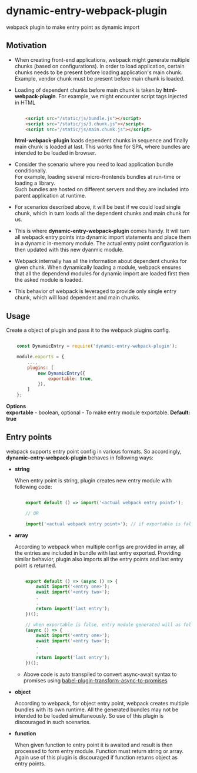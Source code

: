 # dynamic-entry-webpack-plugin
webpack plugin to make entry point as dynamic import

## Motivation

- When creating front-end applications, webpack might generate multiple chunks (based on configurations). In order to load application, certain chunks needs to be present before loading application's main chunk.
    Example, vendor chunk must be present before main chunk is loaded.  

- Loading of dependent chunks before main chunk is taken by **html-webpack-plugin**. 
    For example, we might encounter script tags injected in HTML

    ```html
  
        <script src="/static/js/bundle.js"></script>
        <script src="/static/js/3.chunk.js"></script>
        <script src="/static/js/main.chunk.js"></script>
  
    ```  
    **html-webpack-plugin** loads dependent chunks in sequence and finally main chunk is loaded at last.
    This works fine for SPA, where bundles are intended to be loaded in browser.
  
- Consider the scenario where you need to load application bundle conditionally.  
    For example, loading several micro-frontends bundles at run-time or loading a library.  
    Such bundles are hosted on different servers and they are included into parent application at runtime.
    
- For scenarios described above, it will be best if we could load single chunk, which in turn loads all the dependent chunks and main chunk for us. 
  
- This is where **dynamic-entry-webpack-plugin** comes handy. It will turn all webpack entry points into dynamic import statements and place them in a dynamic in-memory module. The actual entry point configuration is then updated with this new dyanmic module.  

- Webpack internally has all the information about dependent chunks for given chunk. When dynamically loading a module, webpack ensures that all the dependend modules for dynamic import are loaded first then the asked module is loaded.  
  
- This behavior of webpack is leveraged to provide only single entry chunk, which will load dependent and main chunks.

## Usage
Create a object of plugin and pass it to the webpack plugins config.

```js

    const DynamicEntry = require('dynamic-entry-webpack-plugin');

    module.exports = {
        ...,
        plugins: [
            new DynamicEntry({
                exportable: true,
            }),
        ]
    };

```

**Options**  
**exportable** - boolean, optional - To make entry module exportable. **Default: true**  

## Entry points

webpack supports entry point config in various formats. So accordingly, **dynamic-entry-webpack-plugin** behaves in following ways:

- **string**  
  
    When entry point is string, plugin creates new entry module with following code:  
    ```js

        export default () => import('<actual webpack entry point>');

        // OR

        import('<actual webpack entry point>'); // if exportable is false

    ```  
  
- **array**  
  
    According to webpack when multiple configs are provided in array, all the entries are included in bundle with last entry exported. Providing similar behavior, plugin also imports all the entry points and last entry point is returned.

    ```js

        export default () => (async () => {
            await import('<entry one>');
            await import('<entry two>');
            .
            .
            return import('last entry');
        })();

        // when exportable is false, entry module generated will as follows:
        (async () => {
            await import('<entry one>');
            await import('<entry two>');
            .
            .
            return import('last entry');
        })();

    ```  

    * Above code is auto transpiled to convert async-await syntax to promises using [babel-plugin-transform-async-to-promises][async-to-promises]
  
- **object**
  
    According to webpack, for object entry point, webpack creates multiple bundles with its own runtime. All the generated bundles may not be intended to be loaded simultaneously. So use of this plugin is discouraged in such scenarios.  
  
- **function**

    When given function to entry point it is awaited and result is then processed to form entry module. Function must return string or array. Again use of this plugin is discouraged if function returns object as entry points.


[async-to-promises]: https://github.com/rpetrich/babel-plugin-transform-async-to-promises
